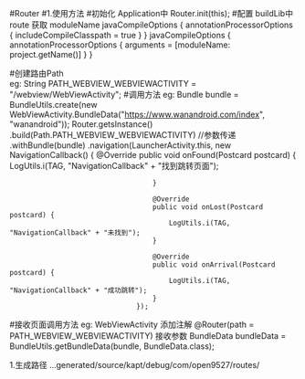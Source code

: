 #Router 
#1.使用方法 
  #初始化      Application中  Router.init(this);
  #配置  buildLib中 route 获取 moduleName
               javaCompileOptions { annotationProcessorOptions { includeCompileClasspath = true } }
               javaCompileOptions {
                   annotationProcessorOptions {
                       arguments = [moduleName: project.getName()]
                   }
               }
  
  #创建路由Path   
              eg: String PATH_WEBVIEW_WEBVIEWACTIVITY = "/webview/WebViewActivity";
  #调用方法 
              eg: 
                Bundle bundle = BundleUtils.create(new WebViewActivity.BundleData("https://www.wanandroid.com/index", "wanandroid"));
              Router.getsInstance()
                                   .build(Path.PATH_WEBVIEW_WEBVIEWACTIVITY)
                                   //参数传递
                                   .withBundle(bundle)
                                   .navigation(LauncherActivity.this, new NavigationCallback() {
                                       @Override
                                       public void onFound(Postcard postcard) {
                                           LogUtils.i(TAG, "NavigationCallback" + "找到跳转页面");
           
                                       }
           
                                       @Override
                                       public void onLost(Postcard postcard) {
                                           LogUtils.i(TAG, "NavigationCallback" + "未找到");
                                       }
           
                                       @Override
                                       public void onArrival(Postcard postcard) {
                                           LogUtils.i(TAG, "NavigationCallback" + "成功跳转");
                                       }
                                   });

  #接收页面调用方法 
                 eg: WebViewActivity 添加注解 @Router(path = PATH_WEBVIEW_WEBVIEWACTIVITY)
                   接收参数 BundleData bundleData = BundleUtils.getBundleData(bundle, BundleData.class);
                   
  


1.生成路径 ...generated/source/kapt/debug/com/open9527/routes/

   
   
 
